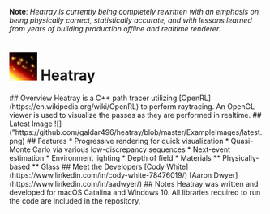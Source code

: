 
**Note**: *Heatray is currently being completely rewritten with an emphasis on being physically correct, statistically accurate, and with lessons learned from years of building production offline and realtime renderer.*

<h1><img src="https://github.com/galdar496/heatray/blob/master/Resources/logo.png" />    Heatray</h1>
## Overview
Heatray is a C++ path tracer utilizing [OpenRL](https://en.wikipedia.org/wiki/OpenRL) to perform raytracing. An OpenGL viewer is used to visualize the passes as they are performed in realtime.
## Latest Image
![]("https://github.com/galdar496/heatray/blob/master/ExampleImages/latest.png)
## Features
* Progressive rendering for quick visualization
* Quasi-Monte Carlo via various low-discrepancy sequences
* Next-event estimation
* Environment lighting
* Depth of field
* Materials
** Physically-based
** Glass
## Meet the Developers
[Cody White](https://www.linkedin.com/in/cody-white-78476019/)
[Aaron Dwyer](https://www.linkedin.com/in/aadwyer/)
## Notes
Heatray was written and developed for macOS Catalina and Windows 10. All libraries required to run the code are included in the repository.
